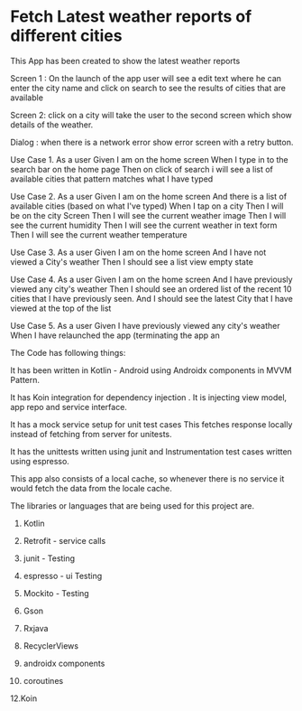 
# Fetch Latest weather reports of different cities

This App has been created to show the latest weather reports

Screen 1 : On the launch of the app user will see a edit text where he can enter the city name and click on 
search to see the results of cities that are available

Screen 2: click on a city will take the user to the second screen which show details of the weather.

Dialog : when there is a network error show error screen with a retry button.

Use Case 1.
As a user Given I am on the home screen When I type in to the search bar on the home page Then on click of search i
will see a list of available cities that pattern matches what I have typed

Use Case 2.
As a user Given I am on the home screen And there is a list of available cities (based on what I've
typed) When I tap on a city Then I will be on the city Screen Then I will see the current weather
image Then I will see the current humidity Then I will see the current weather in text form Then I will
see the current weather temperature

Use Case 3.
As a user Given I am on the home screen And I have not viewed a City's weather Then I should see a
list view empty state

Use Case 4.
As a user Given I am on the home screen
And I have previously viewed any city's weather Then I should see an ordered list of the recent 10
cities that I have previously seen. And I should see the latest City that I have viewed at the top of the
list

Use Case 5.
As a user Given I have previously viewed any city's weather When I have relaunched the app
(terminating the app an





The Code has following things:

It has been written in Kotlin - Android using Androidx components in MVVM Pattern.

It has Koin integration for dependency injection . It is injecting view model, app repo and service interface.

It has a mock service setup for unit test cases This fetches response locally instead of fetching from server for unitests.

It has the unittests written using junit and Instrumentation test cases written using espresso.



This app also consists of a local cache, so whenever there is no service it would fetch the data from the locale cache.



The libraries or languages that are being used for this project are.

1. Kotlin

2. Retrofit - service calls

3. junit - Testing

4. espresso - ui Testing

5. Mockito - Testing

6. Gson

7. Rxjava

8. RecyclerViews

10. androidx components

11. coroutines

12.Koin
